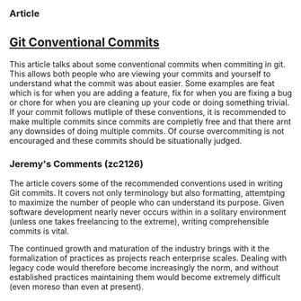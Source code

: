 ### Article

## [Git Conventional Commits](https://www.conventionalcommits.org/en/v1.0.0/)

This article talks about some conventional commits when commiting in git.
This allows both people who are viewing your commits and yourself to understand what the commit was about easier.
Some examples are feat which is for when you are adding a feature, fix for when you are fixing a bug or chore for when you are cleaning up your code or doing something trivial.
If your commit follows mutliple of these conventions, it is recommended to make multiple commits since commits are completly free and that there arnt any downsides of doing multiple commits. Of course overcommiting is not encouraged and these commits should be situationally judged.

### Jeremy's Comments (zc2126)
The article covers some of the recommended conventions used in writing Git commits. It covers not only terminology but also formatting, attemtping to maximize the number of people who can understand its purpose. Given software development nearly never occurs within in a solitary environment (unless one takes freelancing to the extreme), writing comprehensible commits is vital. 

The continued growth and maturation of the industry brings with it the formalization of practices as projects reach enterprise scales. Dealing with legacy code would therefore become increasingly the norm, and without established practices maintaining them would become extremely difficult (even moreso than even at present).
